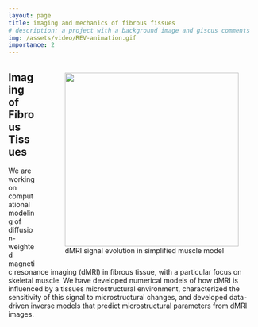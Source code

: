 ```yaml
---
layout: page
title: imaging and mechanics of fibrous fissues
# description: a project with a background image and giscus comments
img: /assets/video/REV-animation.gif
importance: 2
---
```


<figure style="float: right; padding-left:20px; padding-top:5px;">
<img src="/assets/video/REV-animation.gif"  width="350">     
<figcaption>dMRI signal evolution in simplified muscle model </figcaption>
</figure>

## Imaging of Fibrous Tissues
We are working on computational modeling of diffusion-weighted magnetic resonance imaging (dMRI) in fibrous tissue, with a particular focus on skeletal muscle. We have developed numerical models of how dMRI is influenced by a tissues microstructural environment, characterized the sensitivity of this signal to microstructural changes, and developed data-driven inverse models that predict microstructural parameters from dMRI images.
